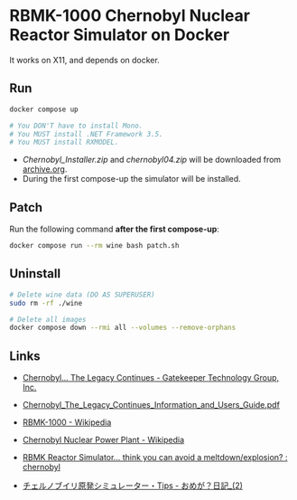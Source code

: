 # RBMK-1000 Chernobyl Nuclear Reactor Simulator on Docker

It works on X11, and depends on docker.

## Run

```bash
docker compose up

# You DON'T have to install Mono.
# You MUST install .NET Framework 3.5.
# You MUST install RXMODEL.
```

- *Chernobyl_Installer.zip* and *chernobyl04.zip* will be downloaded from [archive.org](https://web.archive.org/web/*/https://www.simgenics.com/downloads/*).
- During the first compose-up the simulator will be installed.

## Patch

Run the following command **after the first compose-up**:

```bash
docker compose run --rm wine bash patch.sh
```

## Uninstall

```bash
# Delete wine data (DO AS SUPERUSER)
sudo rm -rf ./wine

# Delete all images
docker compose down --rmi all --volumes --remove-orphans
```

## Links

- [Chernobyl... The Legacy Continues - Gatekeeper Technology Group, Inc.](https://web.archive.org/web/19981205104314/http://www.gatekeepsw.com/The_Game.html)

- [Chernobyl_The_Legacy_Continues_Information_and_Users_Guide.pdf](https://web.archive.org/web/20210120030954/https://www.simgenics.com/downloads/Chernobyl_The_Legacy_Continues_Information_and_Users_Guide.pdf)

- [RBMK-1000 - Wikipedia](https://ru.wikipedia.org/wiki/%D0%A0%D0%B5%D0%B0%D0%BA%D1%82%D0%BE%D1%80_%D0%B1%D0%BE%D0%BB%D1%8C%D1%88%D0%BE%D0%B9_%D0%BC%D0%BE%D1%89%D0%BD%D0%BE%D1%81%D1%82%D0%B8_%D0%BA%D0%B0%D0%BD%D0%B0%D0%BB%D1%8C%D0%BD%D1%8B%D0%B9#%D0%A0%D0%91%D0%9C%D0%9A-1000)

- [Chernobyl Nuclear Power Plant - Wikipedia](https://ru.wikipedia.org/wiki/%D0%A7%D0%B5%D1%80%D0%BD%D0%BE%D0%B1%D1%8B%D0%BB%D1%8C%D1%81%D0%BA%D0%B0%D1%8F_%D0%90%D0%AD%D0%A1)

- [RBMK Reactor Simulator... think you can avoid a meltdown/explosion? : chernobyl](https://www.reddit.com/r/chernobyl/comments/bu8obn/comment/eqrz6zn/)

- [チェルノブイリ原発シミュレーター・Tips - おめが？日記_(2)](https://omega.hatenadiary.jp/entry/2021/01/28/214431)

